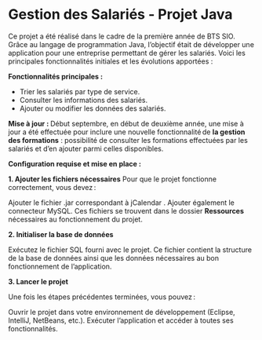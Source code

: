 <h1>Gestion des Salariés - Projet Java</h1>

Ce projet a été réalisé dans le cadre de la première année de BTS SIO. Grâce au langage de programmation Java, l’objectif était de développer une application pour une entreprise permettant de gérer les salariés. Voici les principales fonctionnalités initiales et les évolutions apportées :

<strong>Fonctionnalités principales : </strong>
- Trier les salariés par type de service.
- Consulter les informations des salariés.
- Ajouter ou modifier les données des salariés.
  
<strong>Mise à jour : </strong>
Début septembre, en début de deuxième année, une mise à jour a été effectuée pour inclure une nouvelle fonctionnalité de <strong>la gestion des formations</strong> : possibilité de consulter les formations effectuées par les salariés et d’en ajouter parmi celles disponibles.

<strong>Configuration requise et mise en place : </strong>

<strong>1. Ajouter les fichiers nécessaires</strong>
Pour que le projet fonctionne correctement, vous devez :

Ajouter le fichier .jar correspondant à jCalendar  .
Ajouter également le connecteur MySQL.
Ces fichiers se trouvent dans le dossier <strong>Ressources</strong> nécessaires au fonctionnement du projet.

<strong>2. Initialiser la base de données</strong>

Exécutez le fichier SQL fourni avec le projet. Ce fichier contient la structure de la base de données ainsi que les données nécessaires au bon fonctionnement de l’application.

<strong>3. Lancer le projet</strong>

Une fois les étapes précédentes terminées, vous pouvez :

Ouvrir le projet dans votre environnement de développement (Eclipse, IntelliJ, NetBeans, etc.).
Exécuter l’application et accéder à toutes ses fonctionnalités.
